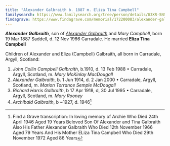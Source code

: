 ```yaml
---
title: "Alexander Galbraith b. 1887 m. Eliza Tina Campbell"
familysearch: https://www.familysearch.org/tree/person/details/G3XR-SNS
findagrave: https://www.findagrave.com/memorial/172200083/alexander-galbraith
---
```

***Alexander Galbraith***, son of *[Alexander Galbraith](galbraith-alexander-1854.md)* and *Mary Campbell*, born 19 Mar 1887 Saddell, d. 12 Nov 1966 Carradale.
He married **Eliza Tina Campbell**

Children of Alexander and Eliza (Campbell) Galbraith, all born in Carradale, Argyll, Scotland:

1. *John Collin Campbell Galbraith*, b.1910, d. 13 Feb 1988 • Carradale, Argyll, Scotland, m. *Mary McKinlay MacDougall*
2. *Alexander Galbraith*, b. 1 Jun 1914, d. 2 Jan 2000 • Carradale, Argyll, Scotland, m. *Marion Torrance Semple McDougall*
3. *Richard Harris Galbraith*, b 17 Apr 1918, d,  30 Jul 1995 • Carradale, Argyll, Scotland, m. *Mary Rooney*
4. *Archibald Galbraith*, b ~1927, d. 1946[^death]

[^death]: Find a Grave transcription:
    In loving memory of
    Archie
    Who Died 24th April 1946
    Aged 19 Years
    Beloved Son Of
    Alexander and Tina
    Galbraith
    Also His Father
    Alexander Galbraith
    Who Died 12th November 1966
    Aged 79 Years
    And His Mother
    ELiza Tina Campbell
    Who Died 29th November 1972
    Aged 86 Years

